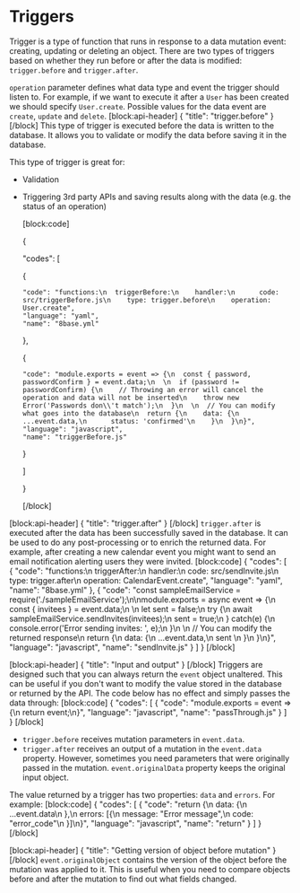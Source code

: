 # Triggers

Trigger is a type of function that runs in response to a data mutation event: creating, updating or deleting an object. There are two types of triggers based on whether they run before or after the data is modified: `trigger.before` and `trigger.after`.

`operation` parameter defines what data type and event the trigger should listen to. For example, if we want to execute it after a `User` has been created we should specify `User.create`. Possible values for the data event are `create`, `update` and `delete`. \[block:api-header\] { "title": "trigger.before" } \[/block\] This type of trigger is executed before the data is written to the database. It allows you to validate or modify the data before saving it in the database.

This type of trigger is great for:

* Validation
* Triggering 3rd party APIs and saving results along with the data \(e.g. the status of an operation\)

  \[block:code\]

  {

  "codes": \[

    {

  ```text
  "code": "functions:\n  triggerBefore:\n    handler:\n      code: src/triggerBefore.js\n    type: trigger.before\n    operation: User.create",
  "language": "yaml",
  "name": "8base.yml"
  ```

    },

    {

  ```text
  "code": "module.exports = event => {\n  const { password, passwordConfirm } = event.data;\n  \n  if (password != passwordConfirm) {\n    // Throwing an error will cancel the operation and data will not be inserted\n    throw new Error('Passwords don\\'t match');\n  }\n  \n  // You can modify what goes into the database\n  return {\n    data: {\n      ...event.data,\n      status: 'confirmed'\n    }\n  }\n}",
  "language": "javascript",
  "name": "triggerBefore.js"
  ```

    }

  \]

  }

  \[/block\]

\[block:api-header\] { "title": "trigger.after" } \[/block\] `trigger.after` is executed after the data has been successfully saved in the database. It can be used to do any post-processing or to enrich the returned data. For example, after creating a new calendar event you might want to send an email notification alerting users they were invited. \[block:code\] { "codes": \[ { "code": "functions:\n triggerAfter:\n handler:\n code: src/sendInvite.js\n type: trigger.after\n operation: CalendarEvent.create", "language": "yaml", "name": "8base.yml" }, { "code": "const sampleEmailService = require\('./sampleEmailService'\);\n\nmodule.exports = async event =&gt; {\n const { invitees } = event.data;\n \n let sent = false;\n try {\n await sampleEmailService.sendInvites\(invitees\);\n sent = true;\n } catch\(e\) {\n console.error\('Error sending invites: ', e\);\n }\n \n // You can modify the returned response\n return {\n data: {\n ...event.data,\n sent \n }\n }\n}", "language": "javascript", "name": "sendInvite.js" } \] } \[/block\]

\[block:api-header\] { "title": "Input and output" } \[/block\] Triggers are designed such that you can always return the `event` object unaltered. This can be useful if you don't want to modify the value stored in the database or returned by the API. The code below has no effect and simply passes the data through: \[block:code\] { "codes": \[ { "code": "module.exports = event =&gt; {\n return event;\n}", "language": "javascript", "name": "passThrough.js" } \] } \[/block\]

* `trigger.before` receives mutation parameters in `event.data`.
* `trigger.after` receives an output of a mutation in the `event.data` property. However, sometimes you need parameters that were originally passed in the mutation. `event.originalData` property keeps the original input object.

The value returned by a trigger has two properties: `data` and `errors`. For example: \[block:code\] { "codes": \[ { "code": "return {\n data: {\n ...event.data\n },\n errors: \[{\n message: \"Error message\",\n code: \"error\_code\"\n }\]\n}", "language": "javascript", "name": "return" } \] } \[/block\]

\[block:api-header\] { "title": "Getting version of object before mutation" } \[/block\] `event.originalObject` contains the version of the object before the mutation was applied to it. This is useful when you need to compare objects before and after the mutation to find out what fields changed.

